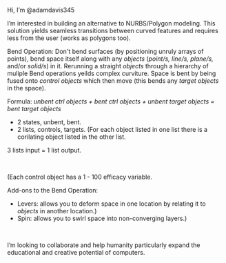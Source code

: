 Hi, I’m @adamdavis345

I’m interested in building an alternative to NURBS/Polygon modeling. This solution yields seamless transitions between curved features and requires less from the user (works as polygons too).

Bend Operation:
Don't bend surfaces (by positioning unruly arrays of points), bend space itself along with any _objects_ (_point/s, line/s, plane/s,_ and/or _solid/s_) in it. Rerunning a straight _objects_ through a hierarchy of muliple Bend operations yeilds complex curviture. Space is bent by being fused onto _control objects_ which then move (this bends any _target objects_ in the space).

Formula:
_unbent ctrl objects + bent ctrl objects + unbent target objects = bent target objects_

- 2 states, unbent, bent. 
- 2 lists, controls, targets. (For each object listed in one list there is a corilating object listed in the other list.

3 lists input = 1 list output. 

<br/>

(Each control object has a 1 - 100 efficacy variable.

Add-ons to the Bend Operation:
- Levers: allows you to deform space in one location by relating it to _objects_ in another location.)
- Spin: allows you to swirl space into non-converging layers.)

<br/>

I’m looking to collaborate and help humanity particularly expand the educational and creative potential of computers.

<!---
I’m currently learning Blender and wonder if this could be built as an Add-on.
How to reach me ...
--->

